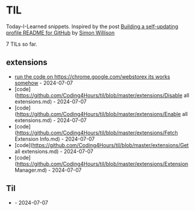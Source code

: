 # TIL

Today-I-Learned snippets. Inspired by the post [Building a self-updating profile README for GitHub](https://simonwillison.net/2020/Jul/10/self-updating-profile-readme/) by [Simon Willison](https://github.com/simonw) 

<!-- count starts -->7<!-- count ends --> TILs so far. 
<!-- index starts -->
## extensions

* [run the code on https://chrome.google.com/webstorex its works somehow](https://github.com/Coding4Hours/til/blob/master/extensions/readme.md) - 2024-07-07
* [code](https://github.com/Coding4Hours/til/blob/master/extensions/Disable all extensions.md) - 2024-07-07
* [code](https://github.com/Coding4Hours/til/blob/master/extensions/Enable all extensions.md) - 2024-07-07
* [code](https://github.com/Coding4Hours/til/blob/master/extensions/Fetch Extension Info.md) - 2024-07-07
* [code](https://github.com/Coding4Hours/til/blob/master/extensions/Get all extensions.md) - 2024-07-07
* [code](https://github.com/Coding4Hours/til/blob/master/extensions/Extension Manager.md) - 2024-07-07

## Til

* [](https://github.com/Coding4Hours/til/blob/master/Til/README.md) - 2024-07-07
<!-- index ends -->
